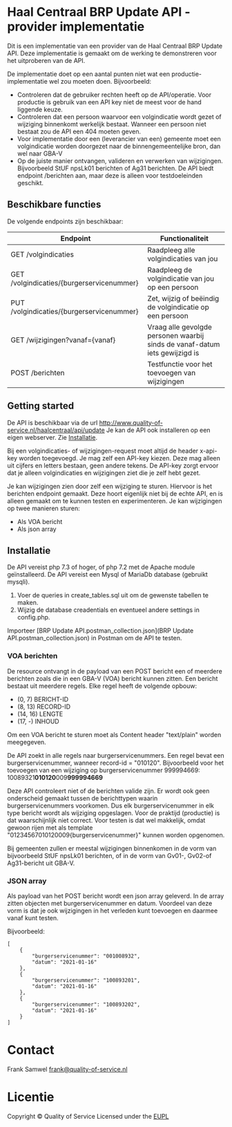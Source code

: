 # Haal Centraal BRP Update API - provider implementatie
Dit is een implementatie van een provider van de Haal Centraal BRP Update API. Deze implementatie is gemaakt om de werking te demonstreren voor het uitproberen van de API.

De implementatie doet op een aantal punten niet wat een productie-implementatie wel zou moeten doen. Bijvoorbeeld:
- Controleren dat de gebruiker rechten heeft op de API/operatie. Voor productie is gebruik van een API key niet de meest voor de hand liggende keuze.
- Controleren dat een persoon waarvoor een volgindicatie wordt gezet of wijziging binnenkomt werkelijk bestaat. Wanneer een persoon niet bestaat zou de API een 404 moeten geven.
- Voor implementatie door een (leverancier van een) gemeente moet een volgindicatie worden doorgezet naar de binnengemeentelijke bron, dan wel naar GBA-V
- Op de juiste manier ontvangen, valideren en verwerken van wijzigingen. Bijvoorbeeld StUF npsLk01 berichten of Ag31 berichten. De API biedt endpoint /berichten aan, maar deze is alleen voor testdoeleinden geschikt.

## Beschikbare functies
De volgende endpoints zijn beschikbaar:

| Endpoint            | Functionaliteit                       |
|--- |--- |
| GET /volgindicaties | Raadpleeg alle volgindicaties van jou |
| GET /volgindicaties/{burgerservicenummer} | Raadpleeg de volgindicatie van jou op een persoon |
| PUT /volgindicaties/{burgerservicenummer} | Zet, wijzig of beëindig de volgindicatie op een persoon |
| GET /wijzigingen?vanaf={vanaf} | Vraag alle gevolgde personen waarbij sinds de vanaf-datum iets gewijzigd is |
| POST /berichten | Testfunctie voor het toevoegen van wijzigingen |

## Getting started
De API is beschikbaar via de url http://www.quality-of-service.nl/haalcentraal/api/update
Je kan de API ook installeren op een eigen webserver. Zie [Installatie](#installatie).

Bij een volgindicaties- of wijzigingen-request moet altijd de header x-api-key worden toegevoegd. Je mag zelf een API-key kiezen. Deze mag alleen uit cijfers en letters bestaan, geen andere tekens. De API-key zorgt ervoor dat je alleen volgindicaties en wijzigingen ziet die je zelf hebt gezet.

Je kan wijzigingen zien door zelf een wijziging te sturen. Hiervoor is het berichten endpoint gemaakt. Deze hoort eigenlijk niet bij de echte API, en is alleen gemaakt om te kunnen testen en experimenteren.
Je kan wijzigingen op twee manieren sturen:

- Als VOA bericht
- Als json array

## Installatie
De API vereist php 7.3 of hoger, of php 7.2 met de Apache module geïnstalleerd.
De API vereist een Mysql of MariaDb database (gebruikt mysqli).

1. Voer de queries in create_tables.sql uit om de gewenste tabellen te maken.
2. Wijzig de database creadentials en eventueel andere settings in config.php.

Importeer [BRP Update API.postman_collection.json](BRP Update API.postman_collection.json) in Postman om de API te testen.

### VOA berichten
De resource ontvangt in de payload van een POST bericht een of meerdere berichten zoals die in een GBA-V (VOA) bericht kunnen zitten. Een bericht bestaat uit meerdere regels. Elke regel heeft de volgende opbouw:

- (0, 7)   BERICHT-ID
- (8, 13)  RECORD-ID
- (14, 16) LENGTE
- (17, -)  INHOUD


Om een VOA bericht te sturen moet als Content header "text/plain" worden meegegeven.

De API zoekt in alle regels naar burgerservicenummers. Een regel bevat een burgerservicenummer, wanneer record-id = "010120".
Bijvoorbeeld voor het toevoegen van een wijziging op burgerservicenummer 999994669: 10089321<b>010120</b>009<b>999994669</b>

Deze API controleert niet of de berichten valide zijn. Er wordt ook geen onderscheid
gemaakt tussen de berichttypen waarin burgerservicenummers voorkomen. Dus elk 
burgerservicenummer in elk type bericht wordt als wijziging opgeslagen.
Voor de praktijd (productie) is dat waarschijnlijk niet correct. Voor testen 
is dat wel makkelijk, omdat gewoon rijen met als template "01234567010120009{burgerservicenummer}"
kunnen worden opgenomen.

Bij gemeenten zullen er meestal wijzigingen binnenkomen in de vorm van 
bijvoorbeeld StUF npsLk01 berichten, of in de vorm van Gv01-, Gv02-of Ag31-bericht
uit GBA-V.

### JSON array
Als payload van het POST bericht wordt een json array geleverd. In de array zitten objecten met burgerservicenummer en datum. 
Voordeel van deze vorm is dat je ook wijzigingen in het verleden kunt toevoegen en daarmee vanaf kunt testen.

Bijvoorbeeld:

```
[
	{
		"burgerservicenummer": "001008932",
		"datum": "2021-01-16"
	},
	{
		"burgerservicenummer": "100893201",
		"datum": "2021-01-16"
	},
	{
		"burgerservicenummer": "100893202",
		"datum": "2021-01-16"
	}
]
```

# Contact
Frank Samwel [frank@quality-of-service.nl](mailto:frank@quality-of-service.nl)

# Licentie
Copyright © Quality of Service Licensed under the [EUPL](https://eupl.eu)